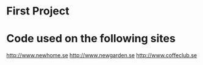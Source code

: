 First Project
=====

Code used on the following sites
=====


http://www.newhome.se
http://www.newgarden.se
http://www.coffeclub.se
